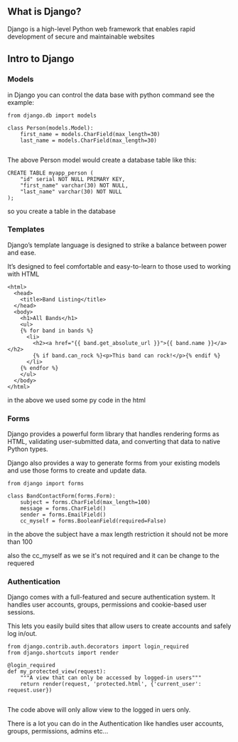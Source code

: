 ## What is Django?
Django is a high-level Python web framework that enables rapid development of secure and maintainable websites

## Intro to Django

### Models

in Django you can control the data  base with python command see the example:

```
from django.db import models

class Person(models.Model):
    first_name = models.CharField(max_length=30)
    last_name = models.CharField(max_length=30)
    
```
The above Person model would create a database table like this:
```
CREATE TABLE myapp_person (
    "id" serial NOT NULL PRIMARY KEY,
    "first_name" varchar(30) NOT NULL,
    "last_name" varchar(30) NOT NULL
);
```

so you create a table in the database 


### Templates

Django’s template language is designed to strike a balance between power and ease.

It’s designed to feel comfortable and easy-to-learn to those used to working with HTML

```
<html>
  <head>
    <title>Band Listing</title>
  </head>
  <body>
    <h1>All Bands</h1>
    <ul>
    {% for band in bands %}
      <li>
        <h2><a href="{{ band.get_absolute_url }}">{{ band.name }}</a></h2>
        {% if band.can_rock %}<p>This band can rock!</p>{% endif %}
      </li>
    {% endfor %}
    </ul>
  </body>
</html>
```
in the above we used some py code in the html


### Forms

Django provides a powerful form library that handles rendering forms as HTML, validating user-submitted data, and converting that data to native Python types. 

Django also provides a way to generate forms from your existing models and use those forms to create and update data.

```
from django import forms

class BandContactForm(forms.Form):
    subject = forms.CharField(max_length=100)
    message = forms.CharField()
    sender = forms.EmailField()
    cc_myself = forms.BooleanField(required=False)
```

in the above the subject have a max length restriction it should not be more than 100

also the cc_myself as we se it's not required and it can be change to the requered 



### Authentication

Django comes with a full-featured and secure authentication system. It handles user accounts, groups, permissions and cookie-based user sessions.

This lets you easily build sites that allow users to create accounts and safely log in/out.

```
from django.contrib.auth.decorators import login_required
from django.shortcuts import render

@login_required
def my_protected_view(request):
    """A view that can only be accessed by logged-in users"""
    return render(request, 'protected.html', {'current_user': request.user})
    
```

The code above will only allow view to the logged in uers only.

There is a lot you can do in the Authentication like handles user accounts, groups, permissions, admins etc...



